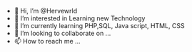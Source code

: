- 👋 Hi, I’m @Hervewrld
- 👀 I’m interested in Learning new Technology 
- 🌱 I’m currently learning PHP,SQL, Java script, HTML, CSS
- 💞️ I’m looking to collaborate on ...
- 📫 How to reach me ...

<!---
Hervewrld/Hervewrld is a ✨ special ✨ repository because its `README.md` (this file) appears on your GitHub profile.
You can click the Preview link to take a look at your changes.
--->
